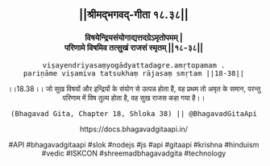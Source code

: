 <center><h2>||श्रीमद्‍भगवद्‍-गीता १८.३८||</h2>
<h3>विषयेन्द्रियसंयोगाद्यत्तदग्रेऽमृतोपमम् |<br/>परिणामे विषमिव तत्सुखं राजसं स्मृतम् ||१८-३८||</h3>
<pre>viṣayendriyasaṃyogādyattadagre.amṛtopamam .<br/>pariṇāme viṣamiva tatsukhaṃ rājasaṃ smṛtam ||18-38||</pre>
<p>।।18.38।। जो सुख विषयों और इन्द्रियों के संयोग से उत्पन्न होता है, वह प्रथम तो अमृत के समान, परन्तु परिणाम में विष तुल्य होता है, वह सुख राजस कहा गया है।।</p>
<pre>(Bhagavad Gita, Chapter 18, Shloka 38) || @BhagavadGitaApi</pre><p>https://docs.bhagavadgitaapi.in/</p><p>#API #bhagavadgitaapi #slok #nodejs #js #api #gitaapi #krishna #hinduism #vedic #ISKCON #shreemadbhagavadgita #technology</p></center>